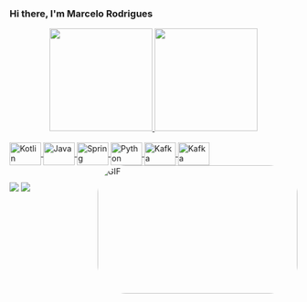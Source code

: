 ### Hi there, I'm Marcelo Rodrigues

<div align="center">
  <a href="https://github.com/marcelorodriguesdev">
  <img height="180em" src="https://github-readme-stats.vercel.app/api?username=marcelorodriguesdev&show_icons=true&theme=dark&include_all_commits=true&count_private=true"/>
  <img height="180em" src="https://github-readme-stats.vercel.app/api/top-langs/?username=marcelorodriguesdev&layout=compact&langs_count=7&theme=dark"/>
</div>
<div style="display: inline_block"><br>
  <img align="center" alt="Kotlin" height="40" width="55" src="https://cdn.jsdelivr.net/gh/devicons/devicon/icons/kotlin/kotlin-original.svg">
  <img align="center" alt="Java" height="40" width="55" src="https://cdn.jsdelivr.net/gh/devicons/devicon/icons/java/java-original.svg">
  <img align="center" alt="Spring" height="40" width="55" src="https://cdn.jsdelivr.net/gh/devicons/devicon/icons/spring/spring-original-wordmark.svg">
  <img align="center" alt="Python" height="40" width="55" src="https://cdn.jsdelivr.net/gh/devicons/devicon/icons/python/python-original.svg">
  <img align="center" alt="Kafka" height="40" width="55" src="https://cdn.jsdelivr.net/gh/devicons/devicon/icons/apachekafka/apachekafka-original.svg">
  <img align="center" alt="Kafka" height="40" width="55" src="https://icongr.am/devicon/android-original.svg">
  <img align="right" alt="GIF" height="225" width="350" style="border-radius:50px;" src="https://i.gifer.com/origin/9a/9a408411071e84fea28cf5918b09b320.gif">
</div>
  
  ##
 
<div> 
  <a href = "mailto:marcelo.rodrigues.contato@gmail.com"><img src="https://img.shields.io/badge/-Gmail-%23333?style=for-the-badge&logo=gmail&logoColor=white" target="_blank"></a>
  <a href="https://www.linkedin.com/in/marcelo-rodrigues-developer" target="_blank"><img src="https://img.shields.io/badge/-LinkedIn-%230077B5?style=for-the-badge&logo=linkedin&logoColor=white" target="_blank"></a> 
 
</div>
